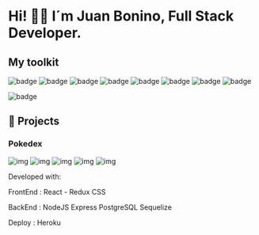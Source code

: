# Hi! 👋🏽  I´m Juan Bonino, Full Stack Developer.

## My toolkit 
![badge](https://img.shields.io/badge/JavaScript-F7DF1E?style=for-the-badge&logo=javascript&logoColor=black)
![badge](https://img.shields.io/badge/Node.js-43853D?style=for-the-badge&logo=node.js&logoColor=white)
![badge](https://img.shields.io/badge/Express.js-404D59?style=for-the-badge)
![badge](https://img.shields.io/badge/PostgreSQL-316192?style=for-the-badge&logo=postgresql&logoColor=white)
![badge](https://img.shields.io/badge/HTML5-E34F26?style=for-the-badge&logo=html5&logoColor=white)
![badge](https://img.shields.io/badge/CSS3-1572B6?style=for-the-badge&logo=css3&logoColor=white)
![badge](https://img.shields.io/badge/React-20232A?style=for-the-badge&logo=react&logoColor=61DAFB)
![badge](https://img.shields.io/badge/Redux-593D88?style=for-the-badge&logo=redux&logoColor=white)
  
![badge](https://img.shields.io/badge/Heroku-430098?style=for-the-badge&logo=heroku&logoColor=white)

## :pushpin: Projects

### Pokedex

![img](https://i.imgur.com/gAbXjgP.png)
![img](https://i.imgur.com/wPqv8Qe.png)
![img](https://i.imgur.com/PUXX1fZ.png)
![img](https://i.imgur.com/vlNIeIa.png)
![img](https://i.imgur.com/YJHT3eK.png)

Developed with:

FrontEnd :
React - Redux
CSS

BackEnd : 
NodeJS
Express
PostgreSQL
Sequelize

Deploy : 
Heroku

